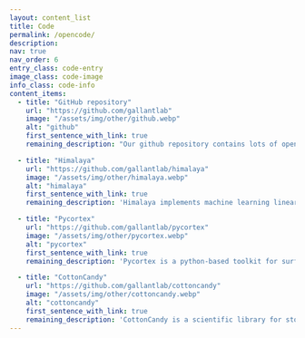 ```yaml
---
layout: content_list
title: Code
permalink: /opencode/
description:
nav: true
nav_order: 6
entry_class: code-entry
image_class: code-image
info_class: code-info
content_items:
  - title: "GitHub repository"
    url: "https://github.com/gallantlab"
    image: "/assets/img/other/github.webp"
    alt: "github"
    first_sentence_with_link: true
    remaining_description: "Our github repository contains lots of open code that may be useful for scientific computing in general, or for fitting encoding models to fMRI or neurophysiology data sets."

  - title: "Himalaya"
    url: "https://github.com/gallantlab/himalaya"
    image: "/assets/img/other/himalaya.webp"
    alt: "himalaya"
    first_sentence_with_link: true
    remaining_description: 'Himalaya implements machine learning linear(ized) models in Python, focusing on computational efficiency for large numbers of targets. Himalaya efficiently estimates linear(ized) models on large numbers of targets (for example, thousands of voxels in an fMRI experiment), it runs on both CPU and GPU hardware, and it provides estimators that are compatible with scikit-learn''s API. Himalaya is routinely used in our lab to fit voxelwise encoding models to very large fMRI data sets. A paper describing Himalaya can be found <a href="https://www.sciencedirect.com/science/article/pii/S1053811922008497">here</a>.'

  - title: "Pycortex"
    url: "https://github.com/gallantlab/pycortex"
    image: "/assets/img/other/pycortex.webp"
    alt: "pycortex"
    first_sentence_with_link: true
    remaining_description: 'Pycortex is a python-based toolkit for surface visualization of fMRI data. (It can also be used to visualize other types of volumetric brain data.) The brain viewers on this site were all generated using Pycortex. The 2015 publication describing Pycortex can be found <a href="https://www.frontiersin.org/articles/10.3389/fninf.2015.00023/full">here</a>. Documentation for Pycortex can be found <a href="https://gallantlab.github.io/pycortex/">here</a>.'

  - title: "CottonCandy"
    url: "https://github.com/gallantlab/cottoncandy"
    image: "/assets/img/other/cottoncandy.webp"
    alt: "cottoncandy"
    first_sentence_with_link: true
    remaining_description: 'CottonCandy is a scientific library for storing and accessing numpy array data on an S3-compatible cloud storage instance. This is achieved by reading arrays from memory and downloading arrays directly into memory. This means that you don''t have to download your array to disk, and then load it from disk into your python session. A paper describing CottonCandy can be found <a href="https://joss.theoj.org/papers/10.21105/joss.00890.pdf">here</a>.'
---
```

